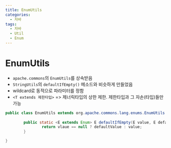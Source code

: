 ```yaml
---
title: EnumUtils
categories:
  - 자바
tags:
  - 자바
  - Util
  - Enum
---
```


# EnumUtils

- `apache.commons`의 `EnumUtils`를 상속받음
- `StringUtils`의 `defaultIfEmpty()` 메소드와 비슷하게 만들었음
- wildcard로 동적으로 파라미터를 정함
- `<T extends 제한타입>` => 제너릭타입의 상한 제한. 제한타입과 그 자손(타입)들만 가능

```java
public class EnumUtils extends org.apache.commons.lang.enums.EnumUtils {
	
		public static <E extends Enum> E defaultIfEmpty(E value, E defalutValue) {
				return vlaue == null ? defaultValue : value;
		}

}
```